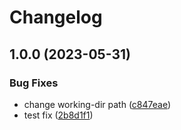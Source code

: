 # Changelog

## 1.0.0 (2023-05-31)


### Bug Fixes

* change working-dir path ([c847eae](https://github.com/defenseunicorns/uds-common-workflows/commit/c847eae92269aac7dfa8f8551dccc5fee1dcc6bf))
* test fix ([2b8d1f1](https://github.com/defenseunicorns/uds-common-workflows/commit/2b8d1f1cf376b40e8ecf46f15c4489677f19d309))
